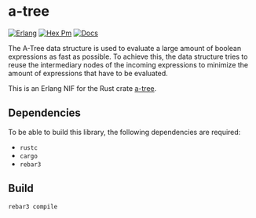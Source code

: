 # a-tree

[![Erlang](https://github.com/AntoineGagne/erl-a-tree/actions/workflows/erlang.yml/badge.svg)](https://github.com/AntoineGagne/erl-a-tree/actions/workflows/erlang.yml)
[![Hex Pm](http://img.shields.io/hexpm/v/a_tree.svg?style=flat)](https://hex.pm/packages/a_tree)
[![Docs](https://img.shields.io/badge/hex-docs-green.svg?style=flat)](https://hexdocs.pm/a_tree/)

The A-Tree data structure is used to evaluate a large amount of boolean expressions as fast as possible. To achieve this, the data structure tries to reuse the intermediary nodes of the incoming expressions to minimize the amount of expressions that have to be evaluated.

This is an Erlang NIF for the Rust crate [a-tree](https://github.com/AntoineGagne/a-tree).

## Dependencies

To be able to build this library, the following dependencies are required:

* `rustc`
* `cargo`
* `rebar3`

## Build

```sh
rebar3 compile
```
